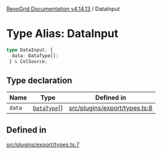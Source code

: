 [RevoGrid Documentation v4.14.13](README.md) / DataInput

# Type Alias: DataInput

```ts
type DataInput: {
  data: DataType[];
 } & ColSource;
```

## Type declaration

| Name | Type | Defined in |
| ------ | ------ | ------ |
| `data` | [`DataType`](TypeAlias.DataType.md)[] | [src/plugins/export/types.ts:8](https://github.com/revolist/revogrid/blob/4eff1607ca8ee7d75f31750c713182488767268a/src/plugins/export/types.ts#L8) |

## Defined in

[src/plugins/export/types.ts:7](https://github.com/revolist/revogrid/blob/4eff1607ca8ee7d75f31750c713182488767268a/src/plugins/export/types.ts#L7)
